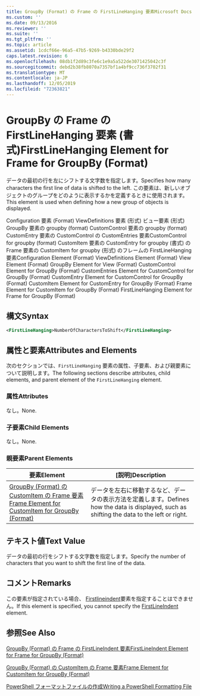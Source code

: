 ```yaml
---
title: GroupBy (Format) の Frame の FirstLineHanging 要素Microsoft Docs
ms.custom: ''
ms.date: 09/13/2016
ms.reviewer: ''
ms.suite: ''
ms.tgt_pltfrm: ''
ms.topic: article
ms.assetid: 1cdcf66e-96a5-47b5-9269-b4330bde29f2
caps.latest.revision: 6
ms.openlocfilehash: 08db1f2d89c3fe6c1e9a5a522de3071425042c3f
ms.sourcegitcommit: debd2b38fb8070a7357bf1a4bf9cc736f3702f31
ms.translationtype: MT
ms.contentlocale: ja-JP
ms.lasthandoff: 12/05/2019
ms.locfileid: "72363821"
---
```

# <a name="firstlinehanging-element-for-frame-for-groupby-format"></a><span data-ttu-id="9cbb9-102">GroupBy の Frame の FirstLineHanging 要素 (書式)</span><span class="sxs-lookup"><span data-stu-id="9cbb9-102">FirstLineHanging Element for Frame for GroupBy (Format)</span></span>

<span data-ttu-id="9cbb9-103">データの最初の行を左にシフトする文字数を指定します。</span><span class="sxs-lookup"><span data-stu-id="9cbb9-103">Specifies how many characters the first line of data is shifted to the left.</span></span> <span data-ttu-id="9cbb9-104">この要素は、新しいオブジェクトのグループをどのように表示するかを定義するときに使用されます。</span><span class="sxs-lookup"><span data-stu-id="9cbb9-104">This element is used when defining how a new group of objects is displayed.</span></span>

<span data-ttu-id="9cbb9-105">Configuration 要素 (Format) ViewDefinitions 要素 (形式) ビュー要素 (形式) GroupBy 要素の groupby (format) CustomControl 要素の groupby (format) CustomEntry 要素の CustomControl の CustomEntries 要素CustomControl for groupby (format) CustomItem 要素の CustomEntry for groupby (書式) の Frame 要素の CustomItem for groupby (形式) のフレームの FirstLineHanging 要素</span><span class="sxs-lookup"><span data-stu-id="9cbb9-105">Configuration Element (Format) ViewDefinitions Element (Format) View Element (Format) GroupBy Element for View (Format) CustomControl Element for GroupBy (Format) CustomEntries Element for CustomControl for GroupBy (Format) CustomEntry Element for CustomControl for GroupBy (Format) CustomItem Element for CustomEntry for GroupBy (Format) Frame Element for CustomItem for GroupBy (Format) FirstLineHanging Element for Frame for GroupBy (Format)</span></span>

## <a name="syntax"></a><span data-ttu-id="9cbb9-106">構文</span><span class="sxs-lookup"><span data-stu-id="9cbb9-106">Syntax</span></span>

```xml
<FirstLineHanging>NumberOfCharactersToShift</FirstLineHanging>
```

## <a name="attributes-and-elements"></a><span data-ttu-id="9cbb9-107">属性と要素</span><span class="sxs-lookup"><span data-stu-id="9cbb9-107">Attributes and Elements</span></span>

<span data-ttu-id="9cbb9-108">次のセクションでは、`FirstLineHanging` 要素の属性、子要素、および親要素について説明します。</span><span class="sxs-lookup"><span data-stu-id="9cbb9-108">The following sections describe attributes, child elements, and parent element of the `FirstLineHanging` element.</span></span>

### <a name="attributes"></a><span data-ttu-id="9cbb9-109">属性</span><span class="sxs-lookup"><span data-stu-id="9cbb9-109">Attributes</span></span>

<span data-ttu-id="9cbb9-110">なし。</span><span class="sxs-lookup"><span data-stu-id="9cbb9-110">None.</span></span>

### <a name="child-elements"></a><span data-ttu-id="9cbb9-111">子要素</span><span class="sxs-lookup"><span data-stu-id="9cbb9-111">Child Elements</span></span>

<span data-ttu-id="9cbb9-112">なし。</span><span class="sxs-lookup"><span data-stu-id="9cbb9-112">None.</span></span>

### <a name="parent-elements"></a><span data-ttu-id="9cbb9-113">親要素</span><span class="sxs-lookup"><span data-stu-id="9cbb9-113">Parent Elements</span></span>

|<span data-ttu-id="9cbb9-114">要素</span><span class="sxs-lookup"><span data-stu-id="9cbb9-114">Element</span></span>|<span data-ttu-id="9cbb9-115">[説明]</span><span class="sxs-lookup"><span data-stu-id="9cbb9-115">Description</span></span>|
|-------------|-----------------|
|[<span data-ttu-id="9cbb9-116">GroupBy (Format) の CustomItem の Frame 要素</span><span class="sxs-lookup"><span data-stu-id="9cbb9-116">Frame Element for CustomItem for GroupBy (Format)</span></span>](./frame-element-for-customitem-for-groupby-format.md)|<span data-ttu-id="9cbb9-117">データを左右に移動するなど、データの表示方法を定義します。</span><span class="sxs-lookup"><span data-stu-id="9cbb9-117">Defines how the data is displayed, such as shifting the data to the left or right.</span></span>|

## <a name="text-value"></a><span data-ttu-id="9cbb9-118">テキスト値</span><span class="sxs-lookup"><span data-stu-id="9cbb9-118">Text Value</span></span>

<span data-ttu-id="9cbb9-119">データの最初の行をシフトする文字数を指定します。</span><span class="sxs-lookup"><span data-stu-id="9cbb9-119">Specify the number of characters that you want to shift the first line of the data.</span></span>

## <a name="remarks"></a><span data-ttu-id="9cbb9-120">コメント</span><span class="sxs-lookup"><span data-stu-id="9cbb9-120">Remarks</span></span>

<span data-ttu-id="9cbb9-121">この要素が指定されている場合、 [Firstlineindent](./firstlineindent-element-for-frame-for-groupby-format.md)要素を指定することはできません。</span><span class="sxs-lookup"><span data-stu-id="9cbb9-121">If this element is specified, you cannot specify the [FirstLineIndent](./firstlineindent-element-for-frame-for-groupby-format.md) element.</span></span>

## <a name="see-also"></a><span data-ttu-id="9cbb9-122">参照</span><span class="sxs-lookup"><span data-stu-id="9cbb9-122">See Also</span></span>

[<span data-ttu-id="9cbb9-123">GroupBy (Format) の Frame の FirstLineIndent 要素</span><span class="sxs-lookup"><span data-stu-id="9cbb9-123">FirstLineIndent Element for Frame for GroupBy (Format)</span></span>](./firstlineindent-element-for-frame-for-groupby-format.md)

[<span data-ttu-id="9cbb9-124">GroupBy (Format) の CustomItem の Frame 要素</span><span class="sxs-lookup"><span data-stu-id="9cbb9-124">Frame Element for CustomItem for GroupBy (Format)</span></span>](./frame-element-for-customitem-for-groupby-format.md)

[<span data-ttu-id="9cbb9-125">PowerShell フォーマットファイルの作成</span><span class="sxs-lookup"><span data-stu-id="9cbb9-125">Writing a PowerShell Formatting File</span></span>](./writing-a-powershell-formatting-file.md)
